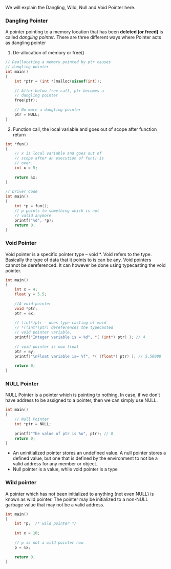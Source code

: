 We will explain the Dangling, Wild, Null and Void Pointer here.


### Dangling Pointer

A pointer pointing to a memory location that has been **deleted (or freed)** is called *dangling pointer*. There are three different ways where Pointer acts as dangling pointer

1. De-allocation of memory or free()
```c
// Deallocating a memory pointed by ptr causes
// dangling pointer
int main()
{
    int *ptr = (int *)malloc(sizeof(int));
 
    // After below free call, ptr becomes a 
    // dangling pointer
    free(ptr); 
     
    // No more a dangling pointer
    ptr = NULL;
}
```

2. Function call, the local variable and goes out of scope after function return 
```c
int *fun()
{
    // x is local variable and goes out of
    // scope after an execution of fun() is
    // over.
    int x = 5;
 
    return &x;
}
 
// Driver Code
int main()
{
    int *p = fun();
    // p points to something which is not
    // valid anymore
    printf("%d", *p);
    return 0;
}
```


### Void Pointer
Void pointer is a specific pointer type – void *. Void refers to the type. Basically the type of data that it points to is can be any.
Void pointers cannot be dereferenced. It can however be done using typecasting the void pointer. 

```c
int main()
{
    int x = 4;
    float y = 5.5;
     
    //A void pointer
    void *ptr;
    ptr = &x;
 
    // (int*)ptr - does type casting of void 
    // *((int*)ptr) dereferences the typecasted 
    // void pointer variable.
    printf("Integer variable is = %d", *( (int*) ptr) ); // 4
 
    // void pointer is now float
    ptr = &y; 
    printf("\nFloat variable is= %f", *( (float*) ptr) ); // 5.50000
 
    return 0;
}
```


### NULL Pointer

NULL Pointer is a pointer which is pointing to nothing. In case, if we don’t have address to be assigned to a pointer, then we can simply use NULL.

```c
int main()
{
    // Null Pointer
    int *ptr = NULL;
     
    printf("The value of ptr is %u", ptr); // 0 
    return 0;
}
```
- An uninitialized pointer stores an undefined value. A null pointer stores a defined value, but one that is defined by the environment to not be a valid address for any member or object.
- Null pointer is a value, while void pointer is a type

### Wild pointer

A pointer which has not been initialized to anything (not even NULL) is known as wild pointer. The pointer may be initialized to a non-NULL garbage value that may not be a valid address.

```c
int main()
{
    int *p;  /* wild pointer */
 
    int x = 10;
 
    // p is not a wild pointer now
    p = &x;
 
    return 0;
}
```
